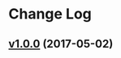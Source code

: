 #  Change Log



## [v1.0.0](https://github.com/FrancescoCioria/smooth-release-demo/tree/v1.0.0) (2017-05-02)
